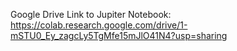 Google Drive Link to Jupiter Notebook:
https://colab.research.google.com/drive/1-mSTU0_Ey_zagcLy5TgMfe15mJlO41N4?usp=sharing
